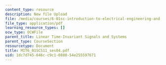 ```yaml
---
content_type: resource
description: New file Upload
file: /media/courses/6-01sc-introduction-to-electrical-engineering-and-computer-science-i-spring-2011/1dc7d745646cc9c1088054e255597671_MIT6_01SCS11_ses04.pdf
file_type: application/pdf
learning_resource_types: []
ocw_type: OCWFile
parent_title: Linear Time-Invariant Signals and Systems
parent_type: CourseSection
resourcetype: Document
title: MIT6_01SCS11_ses04.pdf
uid: 1dc7d745-646c-c9c1-0880-54e255597671
---
```

